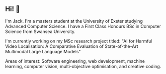 
## Hi! 👋
I'm Jack. I'm a masters student at the University of Exeter studying Advanced Computer Science.
I have a First Class Honours BSc in Computer Science from Swansea University.

I'm currently working on my MSc research project titled: "AI for Harmful Video Localisation: A Comparative
Evaluation of State-of-the-Art Multimodal Large Language Models"

Areas of interest: Software engineering, web development, machine learning, computer vision, multi-objective optimisation, and creative coding. <br />
